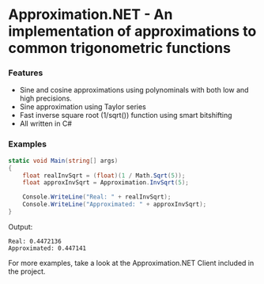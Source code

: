 # Approximation.NET - An implementation of approximations to common trigonometric functions

### Features

* Sine and cosine approximations using polynominals with both low and high precisions.
* Sine approximation using Taylor series
* Fast inverse square root (1/sqrt()) function using smart bitshifting
* All written in C#

### Examples

```csharp
static void Main(string[] args)
{
	float realInvSqrt = (float)(1 / Math.Sqrt(5));
	float approxInvSqrt = Approximation.InvSqrt(5);

	Console.WriteLine("Real: " + realInvSqrt);
	Console.WriteLine("Approximated: " + approxInvSqrt);
}
```

Output:
```
Real: 0.4472136
Approximated: 0.447141
```

For more examples, take a look at the Approximation.NET Client included in the project.